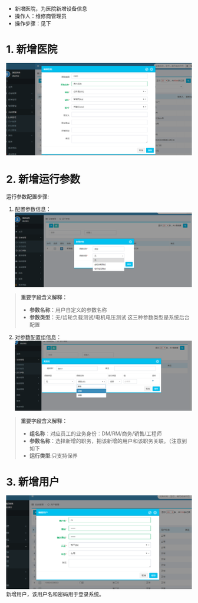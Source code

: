 > 
* 新增医院，为医院新增设备信息
* 操作人：维修商管理员
* 操作步骤：见下


# 1. 新增医院
![](/assets/未命名1526372617.png)

# 2. 新增运行参数
运行参数配置步骤:

1. 配置参数信息：
![](/assets/未命名1526373046.png)
>**重要字段含义解释：**
>* **参数名称**：用户自定义的参数名称
>* **参数类型**：无/齿轮负载测试/电机电压测试 这三种参数类型是系统后台配置

2. 对参数配置组信息：
![](/assets/未命名1526373141.png)
>**重要字段含义解释：**
>* **组名称**：对应员工的业务身份：DM/RM/商务/销售/工程师
>* **参数名称**：选择新增的职务，把该新增的用户和该职务关联。（注意到如下
>* **运行类型**:只支持保养

# 3. 新增用户

![](/assets/未命名1526372459.png)
新增用户，该用户名和密码用于登录系统。